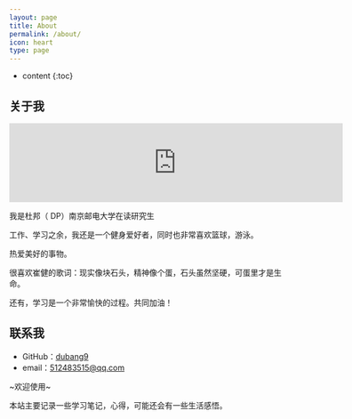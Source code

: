 ```yaml
---
layout: page
title: About
permalink: /about/
icon: heart
type: page
---
```


* content
{:toc}

## 关于我
<iframe src="https://www.baidu.com" style="border: 0;height: 142px;width: 600px;overflow: hidden;" frameBorder="0"></iframe>

我是杜邦（ DP）南京邮电大学在读研究生

工作、学习之余，我还是一个健身爱好者，同时也非常喜欢篮球，游泳。

热爱美好的事物。

很喜欢崔健的歌词：现实像块石头，精神像个蛋，石头虽然坚硬，可蛋里才是生命。

还有，学习是一个非常愉快的过程。共同加油！



## 联系我

* GitHub：[dubang9](https://github.com/dubang9)
* email：512483515@qq.com

~欢迎使用~

本站主要记录一些学习笔记，心得，可能还会有一些生活感悟。



